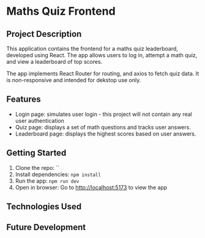 # Maths Quiz Frontend

## Project Description
This application contains the frontend for a maths quiz leaderboard, developed using React. The app allows users to log in, attempt a math quiz, and view a leaderboard of top scores.

The app implements React Router for routing, and axios to fetch quiz data. It is non-responsive and intended for dekstop use only. 

## Features
- Login page: simulates user login - this project will not contain any real user authentication
- Quiz page: displays a set of math questions and tracks user answers.
- Leaderboard page: displays the highest scores based on user answers.

## Getting Started
1. Clone the repo: ``
2. Install dependencies: `npm install`
3. Run the app: `npm run dev`
4. Open in browser: Go to [http://localhost:5173](http://localhost:5173) to view the app

## Technologies Used

## Future Development
